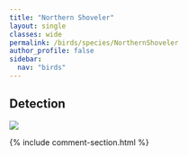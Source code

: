```yaml
---
title: "Northern Shoveler"
layout: single
classes: wide
permalink: /birds/species/NorthernShoveler
author_profile: false
sidebar:
  nav: "birds"
---
```


<h2>Detection</h2>

<a href="https://beallen.github.io/DevelopmentWebsite/assets/images/birds/NorthernShoveler/det.jpg">
<img src="https://beallen.github.io/DevelopmentWebsite/assets/images/birds/NorthernShoveler/det.jpg">
</a>

{% include comment-section.html %}
